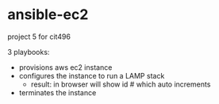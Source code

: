 # ansible-ec2
project 5 for cit496

3 playbooks:
- provisions aws ec2 instance
- configures the instance to run a LAMP stack
  - result: in browser will show id # which auto increments 
- terminates the instance
